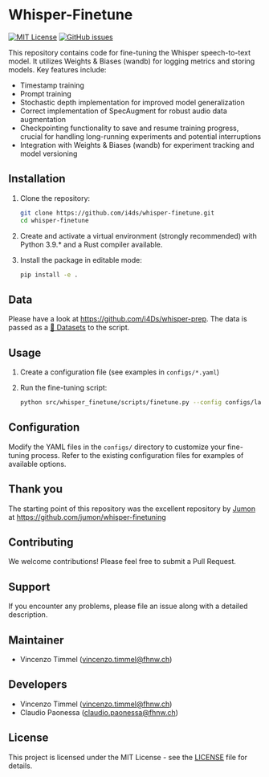 # Whisper-Finetune

[![MIT License](https://img.shields.io/badge/License-MIT-blue.svg)](https://opensource.org/licenses/MIT)
[![GitHub issues](https://img.shields.io/github/issues/i4ds/whisper-finetune.svg)](https://github.com/i4ds/whisper-finetune/issues)

This repository contains code for fine-tuning the Whisper speech-to-text model. It utilizes Weights & Biases (wandb) for logging metrics and storing models. Key features include:

- Timestamp training
- Prompt training
- Stochastic depth implementation for improved model generalization
- Correct implementation of SpecAugment for robust audio data augmentation
- Checkpointing functionality to save and resume training progress, crucial for handling long-running experiments and potential interruptions
- Integration with Weights & Biases (wandb) for experiment tracking and model versioning

## Installation

1. Clone the repository:
   ```bash
   git clone https://github.com/i4ds/whisper-finetune.git
   cd whisper-finetune
   ```

2. Create and activate a virtual environment (strongly recommended) with Python 3.9.* and a Rust compiler available.

3. Install the package in editable mode:
   ```bash
   pip install -e .
   ```

## Data
Please have a look at https://github.com/i4Ds/whisper-prep. The data is passed as a [🤗 Datasets](https://huggingface.co/docs/datasets/en/index) to the script.

## Usage

1. Create a configuration file (see examples in `configs/*.yaml`)

2. Run the fine-tuning script:
   ```bash
   python src/whisper_finetune/scripts/finetune.py --config configs/large-cv-srg-sg-corpus.yaml
   ```

## Configuration

Modify the YAML files in the `configs/` directory to customize your fine-tuning process. Refer to the existing configuration files for examples of available options.

## Thank you

The starting point of this repository was the excellent repository by [Jumon](https://github.com/jumon) at https://github.com/jumon/whisper-finetuning

## Contributing

We welcome contributions! Please feel free to submit a Pull Request.

## Support

If you encounter any problems, please file an issue along with a detailed description.

## Maintainer

- Vincenzo Timmel (vincenzo.timmel@fhnw.ch)

## Developers

- Vincenzo Timmel (vincenzo.timmel@fhnw.ch)
- Claudio Paonessa (claudio.paonessa@fhnw.ch)

## License

This project is licensed under the MIT License - see the [LICENSE](LICENSE) file for details.
